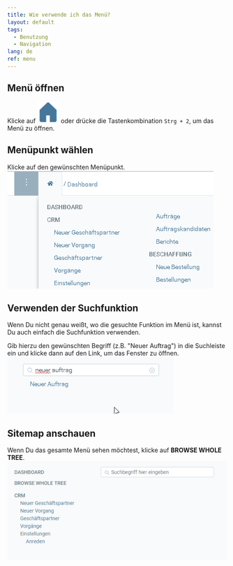 ```yaml
---
title: Wie verwende ich das Menü?
layout: default
tags:
  - Benutzung
  - Navigation
lang: de
ref: menu
---
```


## Menü öffnen
Klicke auf ![](assets/Menu_House_WebUI.png) oder drücke die Tastenkombination `Strg + 2`, um das Menü zu öffnen.

## Menüpunkt wählen
Klicke auf den gewünschten Menüpunkt.<br>
![](assets/Workflow_Auftrag_Bis_Rechnung_WebUI-19ab1.png)

## Verwenden der Suchfunktion

Wenn Du nicht genau weißt, wo die gesuchte Funktion im Menü ist, kannst Du auch einfach die Suchfunktion verwenden.

Gib hierzu den gewünschten Begriff (z.B. "Neuer Auftrag") in die Suchleiste ein und klicke dann auf den Link, um das Fenster zu öffnen.<br>
![](assets/Workflow_Auftrag_Bis_Rechnung_WebUI-d9abb.png)

## Sitemap anschauen

Wenn Du das gesamte Menü sehen möchtest, klicke auf **BROWSE WHOLE TREE**.<br>
 ![](assets/Menu_WebUI-b7f58.png)
